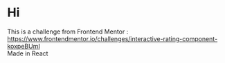 # Hi

This is a challenge from Frontend Mentor : https://www.frontendmentor.io/challenges/interactive-rating-component-koxpeBUmI  
Made in React
